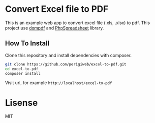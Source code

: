 # Convert Excel file to PDF

This is an example web app to convert excel file (.xls, .xlsx) to pdf. This project use [dompdf](https://github.com/dompdf/dompdf) and [PhpSpreadsheet](https://github.com/PHPOffice/PhpSpreadsheet) library.

## How To Install

Clone this repository and install dependencies with composer.

```bash
git clone https://github.com/perigiweb/excel-to-pdf.git
cd excel-to-pdf
composer install
```

Visit url, for example ```http://localhost/excel-to-pdf```

# Lisense

MIT
